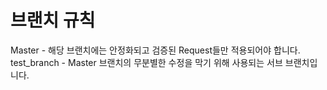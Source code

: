 # 브랜치 규칙

Master - 해당 브랜치에는 안정화되고 검증된 Request들만 적용되어야 합니다.<br />
test_branch - Master 브랜치의 무분별한 수정을 막기 위해 사용되는 서브 브랜치입니다. <br />
